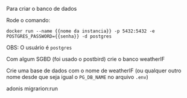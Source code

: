 Para criar o banco de dados

Rode o comando:

`docker run --name {{nome da instancia}} -p 5432:5432 -e POSTGRES_PASSWORD={{senha}} -d postgres`

OBS: O usuário é `postgres`

Com algum SGBD (foi usado o postbird) crie o banco weatherIF

Crie uma base de dados com o nome de weatherIF (ou qualquer outro nome desde que seja igual o `PG_DB_NAME` no arquivo `.env`)

adonis migrarion:run
